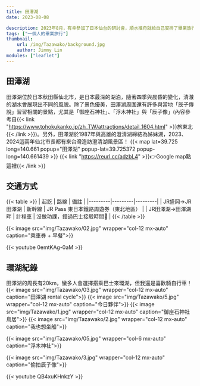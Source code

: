```yaml
---
title: 田澤湖
date: 2023-08-08

description: 2023年8月，有幸參加了日本仙台的研討會，順水推舟就給自己安排了畢業旅行。畢旅的最後一站，來到日本最深的湖泊騎自行車！ #會出現在縮圖上方，沒打的話，會直接顯示內文
tags: ["一個人的畢業旅行"]
thumbnail:
    url: /img/Tazawako/background.jpg
    author: Jimmy Lin
modules: ["leaflet"]
---
```


## 田澤湖

田澤湖位於日本秋田縣仙北市，是日本最深的湖泊，隨著四季與晨昏的變化，清澈的湖水會展現出不同的風貌。除了景色優美，田澤湖周圍還有許多與當地「辰子傳說」習習相關的景點，尤其是「御座石神社」、「浮木神社」與「辰子像」(內容參考自{{< link "https://www.tohokukanko.jp/zh_TW/attractions/detail_1604.html" >}}旅東北{{< /link >}})。另外，田澤湖於1987年與高雄的澄清湖締結為姊妹湖，2023、2024這兩年仙北市長都有來台灣造訪澄清湖風景區！
{{< map lat=39.725 long=140.661 popup="田澤湖" popup-lat=39.725372 popup-long=140.661439 >}}
{{< link "https://reurl.cc/adzbL4" >}}👉Google map點這裡{{< /link >}}

## 交通方式

{{< table >}}
| 起訖 | 路線 | 備註 |
|---------|---------|---------|
| JR盛岡->JR田澤湖 | 新幹線 | JR Pass 東日本鐵路周遊券（東北地區） |
| JR田澤湖->田澤湖畔 | 計程車 | 沒做功課，錯過巴士接駁時間🥲 |
{{< /table >}}

{{< image src="img/Tazawako/02.jpg" wrapper="col-12 mx-auto" caption="乘車券 + 早餐">}}

{{< youtube 0emtKAg-0aM >}}

## 環湖紀錄

田澤湖的周長有20km，蠻多人會選擇搭乘巴士來環湖，但我還是喜歡騎自行車！
{{< image src="img/Tazawako/03.jpg" wrapper="col-12 mx-auto" caption="田澤湖 rental cycle">}}
{{< image src="img/Tazawako/5.jpg" wrapper="col-12 mx-auto" caption="今日夥伴">}}
{{< image src="img/Tazawako/1.jpg" wrapper="col-12 mx-auto" caption="御座石神社鳥居">}}
{{< image src="img/Tazawako/2.jpg" wrapper="col-12 mx-auto" caption="我也想坐船">}}

{{< image src="img/Tazawako/05.jpg" wrapper="col-6 mx-auto" caption="浮木神社">}}

{{< image src="img/Tazawako/3.jpg" wrapper="col-12 mx-auto" caption="偷拍辰子像">}}

{{< youtube QB4xuKHnkzY >}}

